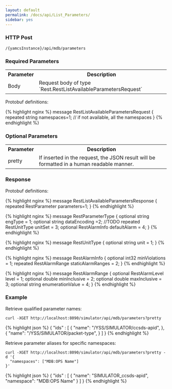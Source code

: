 ```yaml
---
layout: default
permalink: /docs/api/List_Parameters/
sidebar: yes
---
```


### HTTP Post

```
/{yamcsInstance}/api/mdb/parameters
```

### Required Parameters

<table class="inline">
    <tr><th>Parameter</th><th>Description</th></tr>
<tr><td>Body</td><td>Request body of type `Rest.RestListAvailableParametersRequest`</td></tr>
</table>

Protobuf definitions:

{% highlight nginx %}
message RestListAvailableParametersRequest {
  repeated string namespaces=1; // if not available, all the namespaces
}
{% endhighlight %}

### Optional Parameters

<table class="inline">
    <tr><th>Parameter</th><th>Description</th></tr>
     <tr><td>pretty</td><td>If inserted in the request, the JSON result will be formatted in a human readable manner.</td></tr>
</table>

### Response

Protobuf definitions:

{% highlight nginx %}
message RestListAvailableParametersResponse {
  repeated RestParameter parameters=1;
}
{% endhighlight %}

{% highlight nginx %}
message RestParameterType {
    optional string engType = 1;
    optional string dataEncoding =2; //TODO
    repeated RestUnitType unitSet = 3; 
    optional RestAlarmInfo defaultAlarm = 4;
}
{% endhighlight %}

{% highlight nginx %}
message RestUnitType {
   optional string unit = 1;
}
{% endhighlight %}

{% highlight nginx %}
message RestAlarmInfo {
    optional int32 minViolations = 1;
    repeated RestAlarmRange staticAlarmRanges = 2;
}
{% endhighlight %}

{% highlight nginx %}
message RestAlarmRange {
   optional RestAlarmLevel level = 1; 
   optional double minInclusive = 2;
   optional double maxInclusive = 3; 
   optional string enumerationValue = 4;
}
{% endhighlight %}

### Example

Retrieve qualified parameter names:

```
curl -XGET http://localhost:8090/simulator/api/mdb/parameters?pretty
```

{% highlight json %}
{
  "ids" : [ {
    "name": "/YSS/SIMULATOR/ccsds-apid",
  }, {
    "name": "/YSS/SIMULATOR/packet-type",
  } ]
}
{% endhighlight %}



Retrieve parameter aliases for specific namespaces:

```
curl -XGET http://localhost:8090/simulator/api/mdb/parameters?pretty -d '{
  "namespaces": ["MDB:OPS Name"]
}'
```

{% highlight json %}
{
  "ids" : [ {
    "name": "SIMULATOR_ccsds-apid",
    "namespace": "MDB:OPS Name"
  } ]
}
{% endhighlight %}


